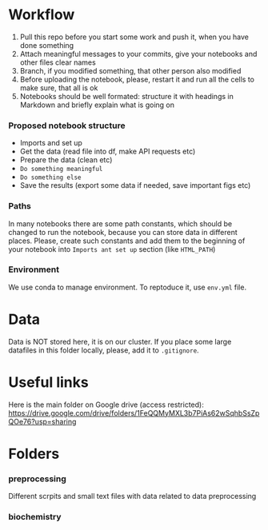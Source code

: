 # Workflow

1) Pull this repo before you start some work and push it, when you have done something
2) Attach meaningful messages to your commits, give your notebooks and other files clear names 
2) Branch, if you modified something, that other person also modified
3) Before uploading the notebook, please, restart it and run all the cells to make sure, that all is ok
4) Notebooks should be well formated: structure it with headings in Markdown and briefly explain what is going on

### Proposed notebook structure
- Imports and set up
- Get the data (read file into df, make API requests etc)
- Prepare the data (clean etc)
- `Do something meaningful`
- `Do something else`
- Save the results (export some data if needed, save important figs etc)

### Paths

In many  notebooks there are some path constants, which should be changed to run the notebook, because  you can store data in different places. Please, create such constants and add them to the beginning of your notebook into `Imports ant set up` section (like `HTML_PATH`)

### Environment

We use conda to manage environment. To reptoduce it, use `env.yml` file.

# Data

Data is NOT stored here, it is on our cluster. If you place some large datafiles in this folder locally, please, add it to `.gitignore`. 


# Useful links

Here is the main folder on Google drive (access restricted):
https://drive.google.com/drive/folders/1FeQQMyMXL3b7PiAs62wSqhbSsZpQOe76?usp=sharing

# Folders

### preprocessing

Different scrpits and small text files with data related to data preprocessing

### biochemistry
